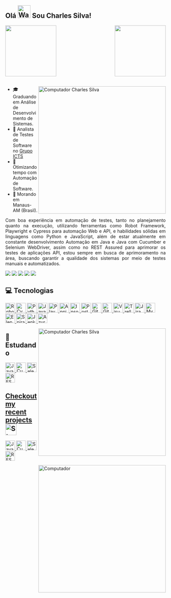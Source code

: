 ## Olá </a><img src="https://raw.githubusercontent.com/Tarikul-Islam-Anik/Animated-Fluent-Emojis/master/Emojis/Hand%20gestures/Waving%20Hand.png" alt="Waving Hand" width="40" height="40" /> Sou Charles Silva!

<div>
  <a href="https://github.com/CharlesSilvaAm?tab=repositories">
  <img  height="160em" src="https://github-readme-stats.vercel.app/api?username=CharlesSilvaAm&show_icons=true&theme=midnight-purple"/>
  <img align="right" height="160em" src="https://github-readme-stats.vercel.app/api/top-langs/?username=CharlesSilvaAm&theme=midnight-purple&hide_border=false&layout=compact"/>
</div>
<br>

<a href="https://linktr.ee/CharlesSilvaAm"> <img src="https://drive.google.com/uc?id=1ukVS4yYUtTzbpW9qSgSMQ6n6ZMxirAX3" min-width="400px" max-width="400px" width="400px" align="right" alt="Computador Charles Silva"></a>

- 🎓 Graduando em Análise de Desenvolvimento de Sistemas.
- 💼 Analista de Testes de Software no [Grupo ICTS](https://www.grupoicts.com.br/)
- 🤖 Otimizando tempo com Automação de Software.
- 📍 Morando em Manaus-AM (Brasil).

<p align="justify"> 
Com boa experiência em automação de testes, tanto no planejamento quanto na execução, utilizando ferramentas como Robot Framework, Playwright e Cypress para automação Web e API, e habilidades sólidas em linguagens como Python e JavaScript, além de estar atualmente em constante desenvolvimento Automação em Java e Java com Cucumber e Selenium WebDriver, assim como no REST Assured para aprimorar os testes de aplicações API, estou sempre em busca de aprimoramento na área, buscando garantir a qualidade dos sistemas por meio de testes manuais e automatizados.
</p>

<a href="https://www.linkedin.com/in/charles-silva-b602a4227/" target="_blank"><img src="https://img.shields.io/badge/-LinkedIn-%230077B5?style=for-the-badge&logo=linkedin&logoColor=white" target="_blank"></a>
<a href="https://www.instagram.com/charlesjacqueminouthedasilva/" target="_blank"><img src="https://img.shields.io/badge/Instagram-E4405F?style=for-the-badge&logo=instagram&logoColor=white" target="_blank"></a>
<a href="https://github.com/CharlesSilvaAm" target="_blank"><img src="https://img.shields.io/badge/Github-330F63?style=for-the-badge&logo=github&logoColor=white" target="_blank"></a>
<a href="https://medium.com/" target="_blank"><img src="https://img.shields.io/badge/medium-%2312100E.svg?&style=for-the-badge&logo=medium&logoColor=white" target="_blank"></a>
<a href = "mailto:charlessilva.am@gmail.com"><img src="https://img.shields.io/badge/Gmail-D14836?style=for-the-badge&logo=gmail&logoColor=white" target="_blank"></a>

## 💻 Tecnologias

<div>
</a> <a href="https://robotframework.org/" target=_blank" rel"noreferrer"> <img alt="Robot Framework" height="30" width="30" src="https://seeklogo.com/images/R/robot-framework-logo-FED576FF0B-seeklogo.com.png">
</a> <a href="https://www.cypress.io/" target=_blank" rel"noreferrer"> <img alt="Cypress" height="30" width="30" src="https://i0.wp.com/blog.knoldus.com/wp-content/uploads/2022/03/cypress.png?w=364&ssl=1">
</a> <a href="https://www.python.org/" target=_blank" rel"noreferrer"> <img alt="Python" height="30" width="30" src="https://seeklogo.com/images/P/python-logo-A32636CAA3-seeklogo.com.png">
</a> <a href="https://www.javascript.com/" target=_blank" rel"noreferrer"> <img alt="Javascript" height="30" width="30" src="https://seeklogo.com/images/J/javascript-js-logo-2949701702-seeklogo.com.png">
</a> <a href="https://playwright.dev/" target=_blank" rel"noreferrer"> <img alt="Playwright" height="30" width="30" src="https://seeklogo.com/images/P/playwright-logo-22FA8B9E63-seeklogo.com.png">
</a> <a href="https://appium.io/" target=_blank" rel"noreferrer"> <img alt="Appium" height="30" width="30" src="https://seeklogo.com/images/A/appium-logo-2AB368AF4A-seeklogo.com.png">
</a> <a href="https://insomnia.rest/download" target=_blank" rel"noreferrer"> <img alt="Insomnia" height="30" width="30" src="https://seeklogo.com/images/I/insomnia-logo-A35E09EB19-seeklogo.com.png">
</a> <a href="https://www.postman.com/" target=_blank" rel"noreferrer"> <img alt="Postman" height="30" width="30" src="https://seeklogo.com/images/P/postman-logo-0087CA0D15-seeklogo.com.png">
</a> <a href="https://git-scm.com/" target=_blank" rel"noreferrer"> <img alt="Git" height="30" width="30" src="https://seeklogo.com/images/G/git-logo-CD8D6F1C09-seeklogo.com.png">
</a> <a href="https://about.gitlab.com/" target=_blank" rel"noreferrer"> <img alt="GitLab" height="30" width="30" src="https://seeklogo.com/images/G/gitlab-logo-757620E430-seeklogo.com.png">
</a> <a href="https://code.visualstudio.com/" target=_blank" rel"noreferrer"> <img alt="Visual Studio Code" height="30" width="30" src="https://seeklogo.com/images/V/visual-studio-code-logo-449D71944F-seeklogo.com.png">
</a> <a href="https://trello.com/" target=_blank" rel"noreferrer"> <img alt="Trello" height="30" width="30" src="https://seeklogo.com/images/T/trello-logo-CE7B690E34-seeklogo.com.png">
</a> <a href=https://www.atlassian.com/software/jira/work-management" target=_blank" rel"noreferrer"> <img alt="Jira" height="30" width="30" src="https://seeklogo.com/images/J/jira-logo-C71F8C0324-seeklogo.com.png">
</a> <a href="https://www.mysql.com/" target=_blank" rel"noreferrer"> <img alt="MySQL" height="30" width="30" src="https://seeklogo.com/images/M/mysql-logo-69B39F7D18-seeklogo.com.png">
</a> <a href="https://www.elephantsql.com/" target=_blank" rel"noreferrer"> <img alt="ElephantSQL" height="30" width="30" src="https://upload.wikimedia.org/wikipedia/commons/thumb/2/29/Postgresql_elephant.svg/1200px-Postgresql_elephant.svg.png">
</a> <a href="https://www.inflectra.com/" target=_blank" rel"noreferrer"> <img alt="SpiraTest" height="30" width="30" src="https://www.inflectra.com/Images/Media-Kit/inflectra-icon-transparent.png">
</a> <a href="https://www.jenkins.io/" target=_blank" rel"noreferrer"> <img alt="Jenkins" height="30" width="30" src="https://upload.wikimedia.org/wikipedia/commons/e/e9/Jenkins_logo.svg">
</a> <a href="https://azure.microsoft.com/en-us/products/devops/" target=_blank" rel"noreferrer"> <img alt="Azure DevOps" height="30" width="30" src="https://seeklogo.com/images/A/azure-devops-logo-E7364216A7-seeklogo.com.png">
</div>
  
<a href="https://linktr.ee/CharlesSilvaAm"> <img src="https://drive.google.com/uc?id=155yngjkGmfTaMjs6a89sk5gqZxEqKKpM" min-width="400px" max-width="400px" width="400px" align="right" alt="Computador Charles Silva"></a>

## 🚀 Estudando

<div>
</a> <a href="https://www.java.com/" target=_blank" rel"noreferrer"> <img alt="Java" height="30" width="30" src="https://seeklogo.com/images/J/java-logo-7F8B35BAB3-seeklogo.com.png">
</a> <a href="https://cucumber.io/" target=_blank" rel"noreferrer"> <img alt="Cucumber" height="30" width="30" src="https://seeklogo.com/images/C/cucumber-logo-D727C551CE-seeklogo.com.png">
</a> <a href="https://www.selenium.dev/" target=_blank" rel"noreferrer"> <img alt="Selenium WebDriver" height="30" width="30" src="https://seeklogo.com/images/S/selenium-logo-A1B53CEFB0-seeklogo.com.png">
</a> <a href="https://rest-assured.io/" target=_blank" rel"noreferrer"> <img alt="REST Assured" height="30" width="30" src="https://rest-assured.io/img/logo-transparent.png">
</div>

## Checkout my recent projects <img src="https://raw.githubusercontent.com/Tarikul-Islam-Anik/Animated-Fluent-Emojis/master/Emojis/Travel%20and%20places/Star.png" alt="Star" width="35" height="35" />

<div>
</a> <a href="https://www.java.com/" target=_blank" rel"noreferrer"> <img alt="Java" height="30" width="30" src="https://seeklogo.com/images/J/java-logo-7F8B35BAB3-seeklogo.com.png">
</a> <a href="https://cucumber.io/" target=_blank" rel"noreferrer"> <img alt="Cucumber" height="30" width="30" src="https://seeklogo.com/images/C/cucumber-logo-D727C551CE-seeklogo.com.png">
</a> <a href="https://www.selenium.dev/" target=_blank" rel"noreferrer"> <img alt="Selenium WebDriver" height="30" width="30" src="https://seeklogo.com/images/S/selenium-logo-A1B53CEFB0-seeklogo.com.png">
</a> <a href="https://rest-assured.io/" target=_blank" rel"noreferrer"> <img alt="REST Assured" height="30" width="30" src="https://rest-assured.io/img/logo-transparent.png">
</div>

  <a href="https://linktr.ee/CharlesSilvaAm"> <img src="https://drive.google.com/uc?id=17Ghw1Qi6XoJozBerzZH6MT6k5SVWrM34" min-width="400px" max-width="400px" width="400px" align="right" alt="Computador"></a>
